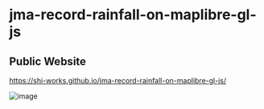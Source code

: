 # jma-record-rainfall-on-maplibre-gl-js
## Public Website
https://shi-works.github.io/jma-record-rainfall-on-maplibre-gl-js/

![image](https://github.com/shi-works/jma-record-rainfall-on-maplibre-gl-js/assets/71203808/5f6383d7-2b9f-4d15-8b7b-f7c2ec9ea651)

